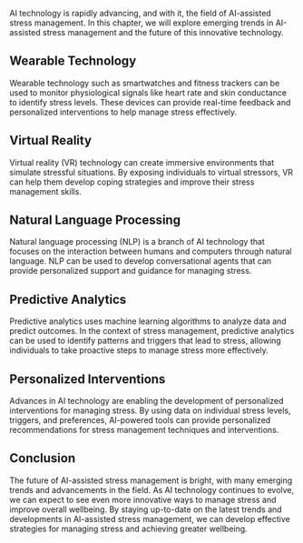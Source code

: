 
AI technology is rapidly advancing, and with it, the field of AI-assisted stress management. In this chapter, we will explore emerging trends in AI-assisted stress management and the future of this innovative technology.

Wearable Technology
-------------------

Wearable technology such as smartwatches and fitness trackers can be used to monitor physiological signals like heart rate and skin conductance to identify stress levels. These devices can provide real-time feedback and personalized interventions to help manage stress effectively.

Virtual Reality
---------------

Virtual reality (VR) technology can create immersive environments that simulate stressful situations. By exposing individuals to virtual stressors, VR can help them develop coping strategies and improve their stress management skills.

Natural Language Processing
---------------------------

Natural language processing (NLP) is a branch of AI technology that focuses on the interaction between humans and computers through natural language. NLP can be used to develop conversational agents that can provide personalized support and guidance for managing stress.

Predictive Analytics
--------------------

Predictive analytics uses machine learning algorithms to analyze data and predict outcomes. In the context of stress management, predictive analytics can be used to identify patterns and triggers that lead to stress, allowing individuals to take proactive steps to manage stress more effectively.

Personalized Interventions
--------------------------

Advances in AI technology are enabling the development of personalized interventions for managing stress. By using data on individual stress levels, triggers, and preferences, AI-powered tools can provide personalized recommendations for stress management techniques and interventions.

Conclusion
----------

The future of AI-assisted stress management is bright, with many emerging trends and advancements in the field. As AI technology continues to evolve, we can expect to see even more innovative ways to manage stress and improve overall wellbeing. By staying up-to-date on the latest trends and developments in AI-assisted stress management, we can develop effective strategies for managing stress and achieving greater wellbeing.
